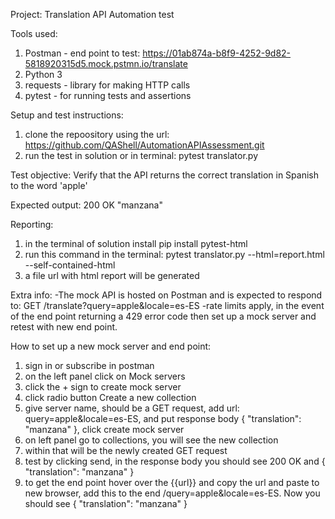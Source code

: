 Project:
Translation API Automation test

Tools used:
1. Postman - end point to test: https://01ab874a-b8f9-4252-9d82-5818920315d5.mock.pstmn.io/translate
2. Python 3
3. requests - library for making HTTP calls
4. pytest - for running tests and assertions

Setup and test instructions: 
1. clone the repoository using the url: https://github.com/QAShell/AutomationAPIAssessment.git
2. run the test in solution or in terminal: pytest translator.py

Test objective:
Verify that the API returns the correct translation in Spanish to the word 'apple'

Expected output:
200 OK
"manzana"

Reporting:
1. in the terminal of solution install pip install pytest-html
2. run this command in the terminal: pytest translator.py --html=report.html --self-contained-html
3. a file url with html report will be generated

Extra info:
-The mock API is hosted on Postman and is expected to respond to:
GET /translate?query=apple&locale=es-ES
-rate limits apply, in the event of the end point returning a 429 error code then set up a mock server and retest with new end point. 

How to set up a new mock server and end point:
1. sign in or subscribe in postman
2. on the left panel click on Mock servers
3. click the + sign to create mock server
4. click radio button Create a new collection
5. give server name, should be a GET request, add url: query=apple&locale=es-ES, and put response body { "translation": "manzana" }, click create mock server
6. on left panel go to collections, you will see the new collection
7. within that will be the newly created GET request
8. test by clicking send, in the response body you should see 200 OK and { "translation": "manzana" }
9. to get the end point hover over the {{url}} and copy the url and paste to new browser, add this to the end /query=apple&locale=es-ES. Now you should see { "translation": "manzana" }
